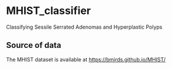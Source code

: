 # MHIST_classifier
Classifying Sessile Serrated Adenomas and Hyperplastic Polyps 

## Source of data

The MHIST dataset is available at https://bmirds.github.io/MHIST/   
